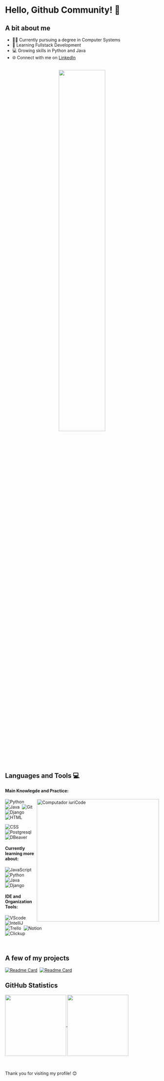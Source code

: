 # Hello, Github Community! 👋

## A bit about me
- 👨‍🎓 Currently pursuing a degree in Computer Systems
- 🚀 Learning Fullstack Development
- 💻 Growing skills in Python and Java
- 🌐 Connect with me on [LinkedIn](https://www.linkedin.com/in/cinbrito/)

<br>

<div  align="center" style="margin-bottom:100px">
<img width=55% align="center"  src="https://github-readme-streak-stats.herokuapp.com?user=cinbrito&theme=white&mode=weekly" />
 </div>

 <br>

## Languages and Tools 💻

#### Main Knowlegde and Practice:

<img src="https://raw.githubusercontent.com/MicaelliMedeiros/micaellimedeiros/master/image/computer-illustration.png" min-width="400px" max-width="400px" width="400px" align="right" alt="Computador iuriCode">

![Python](https://img.shields.io/badge/Python-3776AB?style=for-the-badge&logo=python&logoColor=white)&nbsp;
![Java](https://img.shields.io/badge/Java-ED8B00?style=for-the-badge&logo=openjdk&logoColor=white)&nbsp;
![Git](https://img.shields.io/badge/GIT-E44C30?style=for-the-badge&logo=git&logoColor=white)&nbsp;
![Django](https://img.shields.io/badge/Django-092E20?style=for-the-badge&logo=django&logoColor=white)&nbsp;
![HTML](https://img.shields.io/badge/HTML5-E34F26?style=for-the-badge&logo=html5&logoColor=white)<br>

![CSS](https://img.shields.io/badge/CSS3-1572B6?style=for-the-badge&logo=css3&logoColor=white)
![Postgresql](https://img.shields.io/badge/PostgreSQL-316192?style=for-the-badge&logo=postgresql&logoColor=white)&nbsp;
![DBeaver](https://img.shields.io/badge/DBeaver-382923.svg?style=for-the-badge&logo=DBeaver&logoColor=white)&nbsp;



#### Currently learning more about:

![JavaScript](https://img.shields.io/badge/JavaScript-F7DF1E.svg?style=for-the-badge&logo=JavaScript&logoColor=black)&nbsp;
![Python](https://img.shields.io/badge/Python-3776AB?style=for-the-badge&logo=python&logoColor=white)&nbsp;
![Java](https://img.shields.io/badge/Java-ED8B00?style=for-the-badge&logo=openjdk&logoColor=white)&nbsp;
![Django](https://img.shields.io/badge/Django-092E20?style=for-the-badge&logo=django&logoColor=white)&nbsp;

#### IDE and Organization Tools:

![VScode](https://img.shields.io/badge/vscode-4285F4?style=for-the-badge&logo=vscode&logoColor=white)&nbsp;
![IntelliJ](https://img.shields.io/badge/Intellij%20Idea-000?logo=intellij-idea&style=for-the-badge)&nbsp;
![Trello](https://img.shields.io/badge/trello-0c66e4?style=for-the-badge&logo=trello&logoColor=white)&nbsp;
![Notion](https://img.shields.io/badge/Notion-202020?style=for-the-badge&logo=notion&logoColor=white)&nbsp;<br>
![Clickup](https://img.shields.io/badge/ClickUp-7B68EE.svg?style=for-the-badge&logo=ClickUp&logoColor=white)&nbsp;


<br>

## A few of my projects
[![Readme Card](https://github-readme-stats.vercel.app/api/pin/?username=cinbrito&repo=ecommerce-urucum)](https://github.com/CinBrito/ecommerce-urucum)&nbsp;
[![Readme Card](https://github-readme-stats.vercel.app/api/pin/?username=cinbrito&repo=frontend_cv)](https://github.com/CinBrito/frontend_cv)&nbsp;


## GitHub Statistics
<a href="https://github.com/cinbrito/github-readme-stats">
  <img height=200 align="center" src="https://github-readme-stats.vercel.app/api?username=cinbrito" />
</a>
<a href="https://github.com/cinbrito/github-readme-stats">
  <img height=200 align="center" src="https://github-readme-stats.vercel.app/api/top-langs/?username=cinbrito&hide_progress=true" />
</a>

<br>
<br>
<br>

Thank you for visiting my profile! 😊

<!---
CinBrito/CinBrito is a ✨ special ✨ repository because its `README.md` (this file) appears on your GitHub profile.
You can click the Preview link to take a look at your changes.
--->
